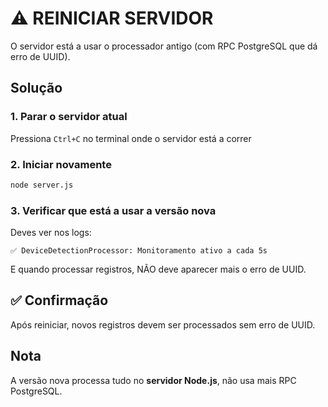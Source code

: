 # ⚠️ REINICIAR SERVIDOR

O servidor está a usar o processador antigo (com RPC PostgreSQL que dá erro de UUID).

## Solução

### 1. Parar o servidor atual
Pressiona `Ctrl+C` no terminal onde o servidor está a correr

### 2. Iniciar novamente
```bash
node server.js
```

### 3. Verificar que está a usar a versão nova
Deves ver nos logs:
```
✅ DeviceDetectionProcessor: Monitoramento ativo a cada 5s
```

E quando processar registros, NÃO deve aparecer mais o erro de UUID.

## ✅ Confirmação
Após reiniciar, novos registros devem ser processados sem erro de UUID.

## Nota
A versão nova processa tudo no **servidor Node.js**, não usa mais RPC PostgreSQL.

